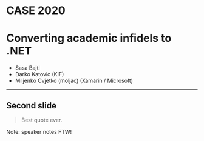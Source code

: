 # CASE 2020
# Converting academic infidels to .NET

* Sasa Bajtl
* Darko Katovic (KIF)
* Miljenko Cvjetko (moljac) (Xamarin / Microsoft)

---

## Second slide

> Best quote ever.

Note: speaker notes FTW!